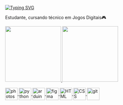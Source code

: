 <a href="https://git.io/typing-svg"><img src="https://readme-typing-svg.demolab.com?font=Saira&weight=500&size=27&pause=1000&color=00FFA7&random=false&width=495&lines=Oba%2C+prazer!+Me+chamo+Celso+%F0%9F%99%83;%E2%9C%A8E+este+%C3%A9+o+meu+perfil+do+GitHub!!!%E2%9C%A8" alt="Typing SVG" /></a>

<div>
  <p>Estudante, cursando técnico em Jogos Digitais🎮</p>
</div>

<div>
  <a href="https://github.com/Cellsito">
  <img height="180em" src="https://github-readme-stats.vercel.app/api?username=Cellsito&show_icons=true&theme=dark&include_all_commits=true&count_private=true"/>
  <img height="180em" src="https://github-readme-stats.vercel.app/api/top-langs/?username=Cellsito&layout=compact&langs_count=7&theme=dark"/>
</div>

<div style="display: inline_block"><br>
  <img align="center" alt="photoshop" height="40" width="40" src="https://cdn.jsdelivr.net/gh/devicons/devicon@latest/icons/photoshop/photoshop-original.svg" />
  <img align="center" alt="python" height="40" width="40" src="https://cdn.jsdelivr.net/gh/devicons/devicon@latest/icons/python/python-original.svg" />
  <img align="center" alt="arduino" height="40" width="40" src="https://cdn.jsdelivr.net/gh/devicons/devicon@latest/icons/arduino/arduino-original-wordmark.svg" />
  <img align="center" alt="figma" height="40" width="40" src="https://cdn.jsdelivr.net/gh/devicons/devicon@latest/icons/figma/figma-original.svg" />
  <img align="center" alt="HTML" height="40" width="40" src="https://cdn.jsdelivr.net/gh/devicons/devicon@latest/icons/html5/html5-plain-wordmark.svg" />
  <img align="center" alt="CSS" height="40" width="40" src="https://cdn.jsdelivr.net/gh/devicons/devicon@latest/icons/css3/css3-plain-wordmark.svg" />
  <img align="center" alt="git" height="40" width="40" src="https://cdn.jsdelivr.net/gh/devicons/devicon@latest/icons/git/git-original.svg" />
</div>  



<!--
**Cellsito/Cellsito** is a ✨ _special_ ✨ repository because its `README.md` (this file) appears on your GitHub profile.

Here are some ideas to get you started:

- 🔭 I’m currently working on ...
- 🌱 I’m currently learning ...
- 👯 I’m looking to collaborate on ...
- 🤔 I’m looking for help with ...
- 💬 Ask me about ...
- 📫 How to reach me: ...
- 😄 Pronouns: ...
- ⚡ Fun fact: ...
-->
